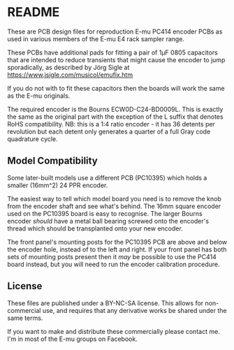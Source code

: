 README
======

These are PCB design files for reproduction E-mu PC414 encoder PCBs
as used in various members of the E-mu E4 rack sampler range.

These PCBs have additional pads for fitting a pair of 1µF 0805
capacitors that are intended to reduce transients that might
cause the encoder to jump sporadically, as described by Jörg Sigle
at https://www.jsigle.com/musicol/emufix.htm

If you do not with to fit these capacitors then the boards will
work the same as the E-mu originals.

The required encoder is the Bourns ECW0D-C24-BD0009L.  This is
exactly the same as the original part with the exception of the L
suffix that denotes RoHS compatibility.  NB: this is a 1:4 ratio
encoder - it has 36 detents per revolution but each detent only
generates a quarter of a full Gray code quadrature cycle.

Model Compatibility
-------------------

Some later-built models use a different PCB (PC10395) which holds
a smaller (16mm^2) 24 PPR encoder.

The easiest way to tell which model board you need is to remove the
knob from the encoder shaft and see what's behind.  The 16mm square
encoder used on the PC10395 board is easy to recognise.  The larger
Bourns encoder *should* have a metal ball bearing screwed onto the
encoder's thread which should be transplanted onto your new encoder.

The front panel's mounting posts for the PC10395 PCB are above and
below the encoder hole, instead of to the left and right.  If your
front panel has both sets of mounting posts present then it _may_
be possible to use the PC414 board instead, but you will need to
run the encoder calibration procedure.

License
-------

These files are published under a BY-NC-SA license.  This allows for
non-commercial use, and requires that any derivative works be shared
under the same terms.

If you want to make and distribute these commercially please contact
me.  I'm in most of the E-mu groups on Facebook.
